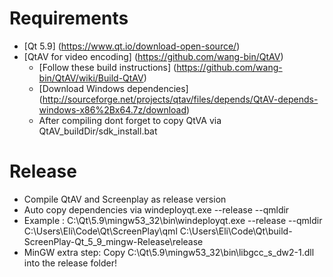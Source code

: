 # Requirements
 - [Qt 5.9] (https://www.qt.io/download-open-source/)
 - [QtAV for video encoding] (https://github.com/wang-bin/QtAV)
    - [Follow these build instructions] (https://github.com/wang-bin/QtAV/wiki/Build-QtAV)
    - [Download Windows dependencies] (http://sourceforge.net/projects/qtav/files/depends/QtAV-depends-windows-x86%2Bx64.7z/download)
    - After compiling dont forget to copy QtVA via QtAV_buildDir/sdk_install.bat

# Release
 - Compile QtAV and Screenplay as release version
 - Auto copy dependencies via  windeployqt.exe --release --qmldir <qml-dir-location> <exe-location>
 - Example : C:\Qt\5.9\mingw53_32\bin\windeployqt.exe  --release --qmldir C:\Users\Eli\Code\Qt\ScreenPlay\qml  C:\Users\Eli\Code\Qt\build-ScreenPlay-Qt_5_9_mingw-Release\release
 - MinGW extra step: Copy  C:\Qt\5.9\mingw53_32\bin\libgcc_s_dw2-1.dll into the release folder!